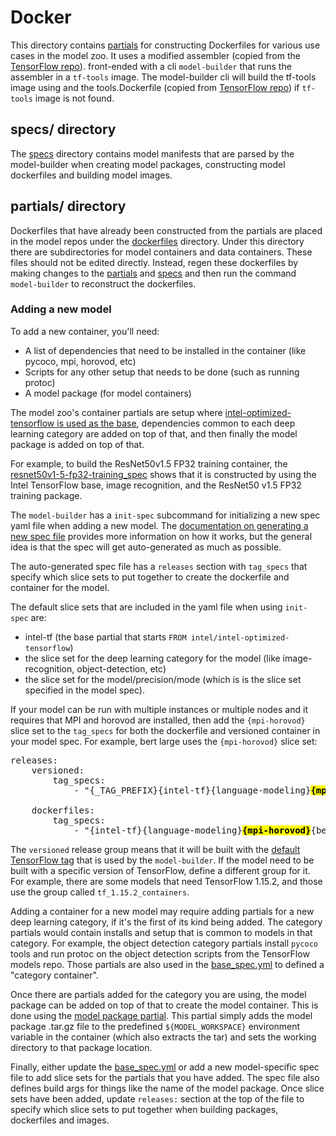 # Docker

This directory contains [partials](partials) for constructing Dockerfiles for
various use cases in the model zoo. It uses a modified assembler (copied from the
[TensorFlow repo](https://github.com/tensorflow/tensorflow/tree/master/tensorflow/tools/dockerfiles)). 
front-ended with a cli `model-builder` that runs the assembler in a `tf-tools` image. The model-builder cli 
will build the tf-tools image using and the tools.Dockerfile (copied from [TensorFlow repo](https://github.com/tensorflow/tensorflow/blob/master/tensorflow/tools/dockerfiles/tools.Dockerfile)) if `tf-tools` image is not found.

## specs/ directory

The [specs](specs) directory contains model manifests that are parsed by the model-builder 
when creating model packages, constructing model dockerfiles and building model images.

## partials/ directory 

Dockerfiles that have already been constructed from the partials are placed in the 
model repos under the [dockerfiles](dockerfiles) directory. Under this directory there
are subdirectories for model containers and data containers. These files should not be edited directly. 
Instead, regen these dockerfiles by making changes to the [partials](partials) and [specs](specs)
and then run the command `model-builder` to reconstruct the dockerfiles.

### Adding a new model

To add a new container, you'll need:
* A list of dependencies that need to be installed in the container (like pycoco, mpi, horovod, etc)
* Scripts for any other setup that needs to be done (such as running protoc)
* A model package (for model containers)

The model zoo's container partials are setup where
[intel-optimized-tensorflow is used as the base](partials/tensorflow/tensorflow-base.partial.Dockerfile),
dependencies common to each deep learning category are added on top of that, and
then finally the model package is added on top of that.

For example, to build the ResNet50v1.5 FP32 training container, the 
[resnet50v1-5-fp32-training_spec](specs/resnet50v1-5-fp32-training_spec.yml)
shows that it is constructed by using the Intel TensorFlow base, image recognition,
and the ResNet50 v1.5 FP32 training package.

The `model-builder` has a `init-spec` subcommand for initializing a new spec
yaml file when adding a new model. The
[documentation on generating a new spec file](/tools/README.md#generating-a-new-spec-file)
provides more information on how it works, but the general idea is that
the spec will get auto-generated as much as possible.

The auto-generated spec file has a `releases` section with `tag_specs` that specify which
slice sets to put together to create the dockerfile and container for the model.

The default slice sets that are included in the yaml file when using `init-spec` are: 
* intel-tf (the base partial that starts `FROM intel/intel-optimized-tensorflow`)
* the slice set for the deep learning category for the model (like image-recognition, object-detection, etc)
* the slice set for the model/precision/mode (which is is the slice set specified in the model spec).

If your model can be run with multiple instances or multiple nodes and it requires that
MPI and horovod are installed, then add the `{mpi-horovod}` slice set to the `tag_specs`
for both the dockerfile and versioned container in your model spec. For example, bert large
uses the `{mpi-horovod}` slice set:

<pre>
releases:
    versioned:
        tag_specs:
            - "{_TAG_PREFIX}{intel-tf}{language-modeling}<mark><b>{mpi-horovod}</b></mark>{bert-large-fp32-training}"

    dockerfiles:
        tag_specs:
            - "{intel-tf}{language-modeling}<mark><b>{mpi-horovod}</b></mark>{bert-large-fp32-training}"
</pre>

The `versioned` release group means that it will be built with the
[default TensorFlow tag](tools/scripts/model-builder#L745)
that is used by the `model-builder`. If the model need to be built with
a specific version of TensorFlow, define a different group for it. For
example, there are some models that need TensorFlow 1.15.2, and those
use the group called `tf_1.15.2_containers`.

Adding a container for a new model may require adding partials for a new
deep learning category, if it's the first of its kind being added. The category
partials would contain installs and setup that is common to models in that category.
For example, the object detection category partials install `pycoco` tools and run
protoc on the object detection scripts from the TensorFlow models repo. Those
partials are also used in the [base_spec.yml](specs/base_spec.yml) to defined a "category
container".

Once there are partials added for the category you are using, the model
package can be added on top of that to create the model container. This is done
using the [model package partial](partials/model_package.partial.Dockerfile).
This partial simply adds the model package .tar.gz file to the predefined `${MODEL_WORKSPACE}` environment variable in the
container (which also extracts the tar) and sets the working directory to that
package location.

Finally, either update the [base_spec.yml](specs/base_spec.yml) or add a new model-specific 
spec file to add slice sets for the partials that you have added. The spec file also defines 
build args for things like the name of the model package. Once slice sets have been added, 
update `releases:` section at the top of the file to specify which slice sets to put together 
when building packages, dockerfiles and images.
